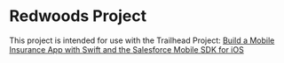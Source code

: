 # Redwoods Project

This project is intended for use with the Trailhead Project: [Build a Mobile Insurance App with Swift and the Salesforce Mobile SDK for iOS](https://trailhead.salesforce.com/content/learn/projects/mobile-insurance-app-with-swift-and-mobile-sdk)
